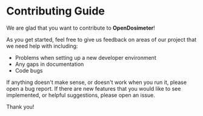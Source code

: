 # Contributing Guide

We are glad that you want to contribute to **OpenDosimeter**!

As you get started, feel free to give us feedback on areas of our project that we need help with including:

* Problems when setting up a new developer environment
* Any gaps in documentation
* Code bugs

If anything doesn't make sense, or doesn't work when you run it, please open a bug report. If there are new features that you would like to see implemented, or helpful suggestions, please open an issue.

Thank you!